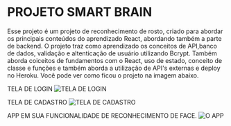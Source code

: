 # PROJETO SMART BRAIN

Esse projeto é um projeto de reconhecimento de rosto, criado para abordar os principais conteúdos 
do aprendizado React, abordando também a parte de backend. O projeto traz como aprendizado os conceitos de API,banco de dados, validação e altenticação de usuário utilizando Bcrypt. Também aborda coiceitos de fundamentos com o React, uso de estado, conceito de classe e funções e também aborda a utilização de API's externas e deploy no Heroku. Você pode ver como ficou o projeto na imagem abaixo.  



TELA DE LOGIN
![TELA DE LOGIN](https://github.com/michael23-lopes/smart-brain-app/blob/master/img-github/Captura%20de%20tela%20de%202021-06-26%2012-31-15.png?raw=true)<br>

TELA DE CADASTRO
![TELA DE CADASTRO](https://github.com/michael23-lopes/smart-brain-app/blob/master/img-github/Captura%20de%20tela%20de%202021-06-26%2012-31-25.png?raw=true)<br>

APP EM SUA FUNCIONALIDADE DE RECONHECIMENTO DE FACE.
![O APP](https://raw.githubusercontent.com/michael23-lopes/smart-brain-app/master/img-github/Captura%20de%20tela%20de%202021-06-26%2012-31-57.png)<br>








